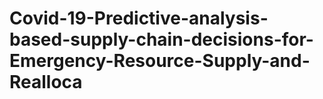 # Covid-19-Predictive-analysis-based-supply-chain-decisions-for-Emergency-Resource-Supply-and-Realloca
